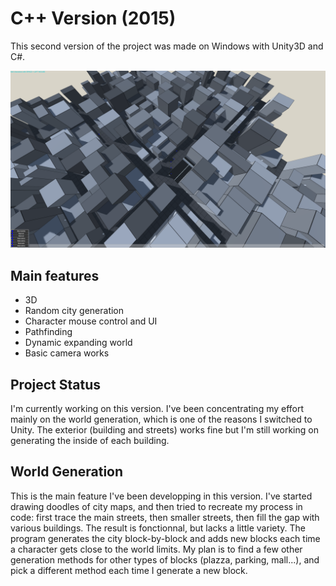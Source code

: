 C++ Version (2015)
==================

This second version of the project was made on Windows with Unity3D and C#.

![Deadcities](https://github.com/antoinenry/Dead-Cities/blob/master/Unity3D%20Project/screenshot.png)

Main features
-------------

- 3D
- Random city generation
- Character mouse control and UI
- Pathfinding
- Dynamic expanding world
- Basic camera works

Project Status
--------------

I'm currently working on this version. I've been concentrating my effort mainly on the world generation, which is one of the reasons I switched to Unity. The exterior (building and streets) works fine but I'm still working on generating the inside of each building. 

World Generation
----------------

This is the main feature I've been developping in this version. I've started drawing doodles of city maps, and then tried to recreate my process in code: first trace the main streets, then smaller streets, then fill the gap with various buildings. The result is fonctionnal, but lacks a little variety. The program generates the city block-by-block and adds new blocks each time a character gets close to the world limits. My plan is to find a few other generation methods for other types of blocks (plazza, parking, mall...), and pick a different method each time I generate a new block. 
